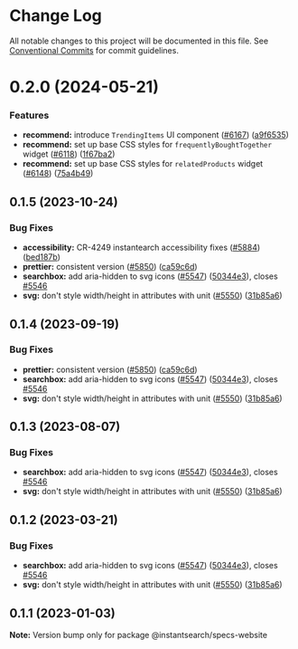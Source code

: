 # Change Log

All notable changes to this project will be documented in this file.
See [Conventional Commits](https://conventionalcommits.org) for commit guidelines.

# 0.2.0 (2024-05-21)


### Features

* **recommend:** introduce `TrendingItems` UI component ([#6167](https://github.com/algolia/instantsearch/issues/6167)) ([a9f6535](https://github.com/algolia/instantsearch/commit/a9f65358ce585e01b282e381f4998ad32f942a41))
* **recommend:** set up base CSS styles for `frequentlyBoughtTogether` widget ([#6118](https://github.com/algolia/instantsearch/issues/6118)) ([1f67ba2](https://github.com/algolia/instantsearch/commit/1f67ba2d83c736d7f9ad13e48a3a3a3e1a508faf))
* **recommend:** set up base CSS styles for `relatedProducts` widget ([#6148](https://github.com/algolia/instantsearch/issues/6148)) ([75a4b49](https://github.com/algolia/instantsearch/commit/75a4b495c411dc6f0d592b6d1c89656214c83028))





## 0.1.5 (2023-10-24)


### Bug Fixes

* **accessibility:** CR-4249 instantearch accessibility fixes ([#5884](https://github.com/algolia/instantsearch/issues/5884)) ([bed187b](https://github.com/algolia/instantsearch/commit/bed187be5ce0f9c8b4b3b41994e1226f56ba598a))
* **prettier:** consistent version ([#5850](https://github.com/algolia/instantsearch/issues/5850)) ([ca59c6d](https://github.com/algolia/instantsearch/commit/ca59c6dbd5c9eac4e2e0179a24e39bca997ae141))
* **searchbox:** add aria-hidden to svg icons ([#5547](https://github.com/algolia/instantsearch/issues/5547)) ([50344e3](https://github.com/algolia/instantsearch/commit/50344e3b14c22c886415c0e7d799aca778dc39ab)), closes [#5546](https://github.com/algolia/instantsearch/issues/5546)
* **svg:** don't style width/height in attributes with unit ([#5550](https://github.com/algolia/instantsearch/issues/5550)) ([31b85a6](https://github.com/algolia/instantsearch/commit/31b85a6ad56993455adb201f88ab1d1ae2d96683))





## 0.1.4 (2023-09-19)


### Bug Fixes

* **prettier:** consistent version ([#5850](https://github.com/algolia/instantsearch/issues/5850)) ([ca59c6d](https://github.com/algolia/instantsearch/commit/ca59c6dbd5c9eac4e2e0179a24e39bca997ae141))
* **searchbox:** add aria-hidden to svg icons ([#5547](https://github.com/algolia/instantsearch/issues/5547)) ([50344e3](https://github.com/algolia/instantsearch/commit/50344e3b14c22c886415c0e7d799aca778dc39ab)), closes [#5546](https://github.com/algolia/instantsearch/issues/5546)
* **svg:** don't style width/height in attributes with unit ([#5550](https://github.com/algolia/instantsearch/issues/5550)) ([31b85a6](https://github.com/algolia/instantsearch/commit/31b85a6ad56993455adb201f88ab1d1ae2d96683))





## 0.1.3 (2023-08-07)

### Bug Fixes

- **searchbox:** add aria-hidden to svg icons ([#5547](https://github.com/algolia/instantsearch/issues/5547)) ([50344e3](https://github.com/algolia/instantsearch/commit/50344e3b14c22c886415c0e7d799aca778dc39ab)), closes [#5546](https://github.com/algolia/instantsearch/issues/5546)
- **svg:** don't style width/height in attributes with unit ([#5550](https://github.com/algolia/instantsearch/issues/5550)) ([31b85a6](https://github.com/algolia/instantsearch/commit/31b85a6ad56993455adb201f88ab1d1ae2d96683))

## 0.1.2 (2023-03-21)

### Bug Fixes

- **searchbox:** add aria-hidden to svg icons ([#5547](https://github.com/algolia/instantsearch/issues/5547)) ([50344e3](https://github.com/algolia/instantsearch/commit/50344e3b14c22c886415c0e7d799aca778dc39ab)), closes [#5546](https://github.com/algolia/instantsearch/issues/5546)
- **svg:** don't style width/height in attributes with unit ([#5550](https://github.com/algolia/instantsearch/issues/5550)) ([31b85a6](https://github.com/algolia/instantsearch/commit/31b85a6ad56993455adb201f88ab1d1ae2d96683))

## 0.1.1 (2023-01-03)

**Note:** Version bump only for package @instantsearch/specs-website
